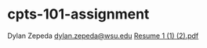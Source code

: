 # cpts-101-assignment
Dylan Zepeda 
dylan.zepeda@wsu.edu
[Resume 1 (1) (2).pdf](https://github.com/user-attachments/files/17000700/Resume.1.1.2.pdf)
